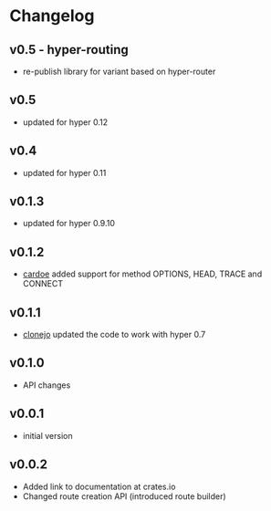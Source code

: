 # Changelog

## v0.5 - hyper-routing

- re-publish library for variant based on hyper-router

## v0.5

- updated for hyper 0.12

## v0.4

- updated for hyper 0.11

## v0.1.3

- updated for hyper 0.9.10

## v0.1.2

- [cardoe](https://github.com/cardoe) added support for method OPTIONS, HEAD, TRACE and CONNECT

## v0.1.1

- [clonejo](https://github.com/clonejo) updated the code to work with hyper 0.7

## v0.1.0

- API changes

## v0.0.1

- initial version

## v0.0.2

- Added link to documentation at crates.io
- Changed route creation API (introduced route builder)
